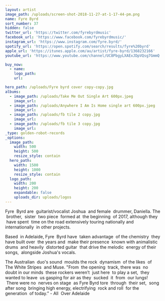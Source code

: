 ```yaml
---
layout: artist
image_path: /uploads/screen-shot-2018-11-27-at-1-17-44-pm.png
name: Fyre Byrd
sort_number: 37
hidden: false
twitter_url: 'https://twitter.com/fyrebyrdmusic'
facebook_url: 'https://www.facebook.com/fyrebyrdmusic/'
instagram_url: 'https://www.instagram.com/fyre.byrd/'
spotify_url: 'https://open.spotify.com/search/results/fyre%20byrd'
apple_url: 'https://itunes.apple.com/au/artist/fyre-byrd/1368232166'
youtube_url: 'https://www.youtube.com/channel/UC8PbgyLXAExJDpVQsg7GmmQ'

buy_now:
  - name: 
    logo_path: 
    url: 

hero_path: /uploads/Fyre byrd cover copy-copy.jpg
albums:
  - image_path: /uploads/Take Me Out Single Art 600px.jpeg
    image_url:
  - image_path: /uploads/Anywhere I Am Is Home single art 600px.jpeg
    image_url:
  - image_path: /uploads/fb tile 2 copy.jpg
    image_url:
  - image_path: /uploads/fb tile 3 copy.jpg
    image_url:
_type: golden-robot-records
_options:
  image_path:
    width: 500
    height: 500
    resize_style: contain
  hero_path:
    width: 1500
    height: 1000
    resize_style: contain
  logo_path:
    width: 200
    height: 200
    expandable: false
    uploads_dir: uploads/logos
---
```


Fyre  Byrd are  guitarist/vocalist Joshua  and female  drummer, Daniella. The  brother,  sister  two piece  formed at  the beginning  of 2017, although they  have spent  time on the road extensively touring nationally and internationally  in other projects.

Based  in Adelaide, Fyre  Byrd have  taken advantage  of the chemistry  they have built over  the years and  make their presence  known with animalistic drums  and heavily  distorted guitar  that drive the melodic  energy of their songs,  alongside Joshua's vocals.

The Australian  duo's sound  moulds the rock  dynamism  of the likes  of The White Stripes  and Muse. "From  the opening  track, there was  no doubt in our minds  these rockers weren’t  just here  to play a set,  they wanted to leave  us gasping for air as they  sucked  it  from  our lungs!  There were no  nerves on stage  as Fyre Byrd tore  through  their set,  song after song  bringing high energy, electrifying  rock and roll  for the generation  of today.” - All  Over Adelaide